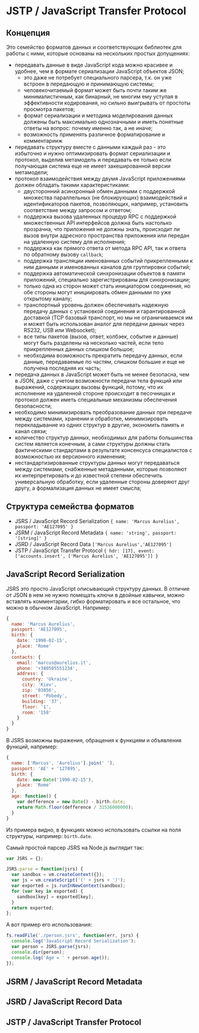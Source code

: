 # JSTP / JavaScript Transfer Protocol

## Концепция

Это семейство форматов данных и соответствующих библиотек для работы с ними,
которые основаны на нескольких простых допущениях:
* передавать данные в виде JavaScript кода можно красивее и удобнее, чем в
формате сериализации JavaScript объектов JSON;
  - это даже не потребует специального парсера, т.к. он уже встроен в передающую
  и принимающую системы;
  - человекочитаемый формат может быть почти таким же минималистичным, как
  бинарный, не многим ему уступая в эффективности кодирования, но сильно
  выигрывать от простоты просмотра пакетов;
  - формат сериализации и методика моделирования данных должены быть максимально
  однозначными и иметь понятные ответы на вопрос: почему именно так, а не иначе;
  - возможность применять различное форматирование и комментарииж
* передавать структуру вместе с данными каждый раз - это избыточно и нужно
оптимизировать формат сериализации и протокол, выделив метамодель и передавать
ее только если получающая система еще не имеет закешированной версии
метамодели;
* протокол взаимодействия между двумя JavaScript приложениями должен обладать
такими характеристиками: 
  - двусторонний асинхронный обмен данными с поддержкой множества параллельных
  (не блокирующих) взаимодействий и идентификаторов пакетов, позволяющих,
  например, установить соответствие между запросом и ответом;
  - поддержка вызова удаленных процедур RPC с поддержкой множественных API
  интерфейсов должна быть настолько прозрачна, что приложения не должны знать,
  происходит ли вызов внутри адресного пространства приложения или передан на
  удаленную систему для исполнения;
  - поддержка как прямого ответа от метода RPC API, так и ответа по обратному
  вызову `callback`;
  - поддержка трансляции именованных событий прикрепленными к ним данными и
  именованных каналов для группировки событий;
  - поддержка автоматической синхронизации объектов в памяти приложений,
  специально зарегистрированы для синхронизации;
  - только одна из сторон может стать инициатором соединения, но обе стороны
  могут инициировать обмен данными по уже открытому каналу;
  - транспортный уровень должен обеспечивать надежную передачу данных с
  установкой соединения и гарантированной доставкой (TCP базовый транспорт, но
  мы не ограничиваемся им и может быть использован аналог для передачи данных
  через RS232, USB или Websocket);
  - все типы пакетов (вызов, ответ, колбэек, событие и данные) могут быть
  разделены на несколько частей, если тело прикрепленных данных слишком большое;
  - необходима возможность прекратить передачу данных, если данные, передаваемые
  по частям, слишком большие и еще не получена последняя их часть;
* передача данных в JavaScript может быть не менее безопасна, чем в JSON, даже
с учетом возможности передачи тела функций или выражений, содержащих вызовы
функций, потому, что их исполнение на удаленной стороне происходит в песочницах
и протокол должен иметь специальные механизмы обеспечения безопасности;
* необходимо минимизировать преобразование данных при передаче между системами,
хранении и обработке, минимизировать перекладывание из одних структур в другие,
экономить память и канал связи;
* количество структур данных, необходимых для работы большинства систем является
конечным, а сами структуры должны стать фактическими стандартами в результате
консенсуса специалистов с возможностью их версионного изменения;
* нестандартизированные структуры данных могут передаваться между системами,
снабженные метаданными, которые позволяют их интерпретировать и до известной
степени обеспечить универсальную обработку, если удаленные стороны доверяют друг
другу, а формализация данных не имеет смысла;

## Структура семейства форматов

* JSRS / JavaScript Record Serialization
`{ name: 'Marcus Aurelius', passport: 'AE127095' }`
* JSRM / JavaScript Record Metadata
`{ name: 'string', passport: '[string]' }`
* JSRD / JavaScript Record Data
`['Marcus Aurelius','AE127095']`
* JSTP / JavaScript Transfer Protocol
`{ hdr: [17], event: ['accounts.insert', ['Marcus Aurelius', 'AE127095']] }`

## JavaScript Record Serialization

JSRS это просто JavaScript описывающий структуру данных. В отличие от JSON в нем
не нужно помещать ключи в двойные кавычки, можно вставлять комментарии, гибко
форматировать и все остальное, что можно в обычном JavaScript. Например:
```JavaScript
{
  name: 'Marcus Aurelius',
  passport: 'AE127095',
  birth: {
    date: '1990-02-15',
    place: 'Rome'
  },
  contacts: {
    email: 'marcus@aurelius.it',
    phone: '+380505551234',
    address: {
      country: 'Ukraine',
      city: 'Kiev',
      zip: '03056',
      street: 'Pobedy',
      building: '37',
      floor: '1',
      room: '158'
    }
  }
}
```
В JSRS возможны выражения, обращения к функциям и объявления функций, например:
```JavaScript
{
  name: ['Marcus', 'Aurelius'].join(' '),
  passport: 'AE' + '127095',
  birth: {
    date: new Date('1990-02-15'),
    place: 'Rome'
  },
  age: function() {
    var defference = new Date() - birth.date;
    return Math.floor(defference / 31536000000);
  }
}
```
Из примера видно, в функциях можно использовать ссылки на поля структуры,
например: `birth.date`.

Самый простой парсер JSRS на Node.js выглядит так:

```JavaScript
var JSRS = {};

JSRS.parse = function(jsrs) {
  var sandbox = vm.createContext({});
  var js = vm.createScript('(' + jsrs + ')');
  var exported = js.runInNewContext(sandbox);
  for (var key in exported) {
    sandbox[key] = exported[key];
  }
  return exported;
};
```
А вот пример его использования:
```JavaScript
fs.readFile('./person.jsrs', function(err, jsrs) {
  console.log('JavaScript Record Serialization');
  var person = JSRS.parse(jsrs);
  console.dir(person);
  console.log('Age = ' + person.age());
});
```

## JSRM / JavaScript Record Metadata

## JSRD / JavaScript Record Data

## JSTP / JavaScript Transfer Protocol

